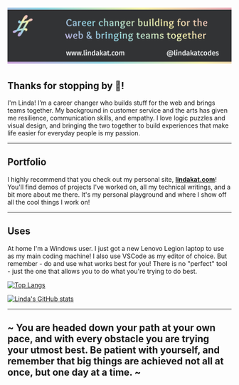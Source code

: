 # ![Header image with a black background and pastel gradient top and bottom border and text, reading: Career changer building for the web & bringing teams together](https://github.com/lindakatcodes/lindakatcodes/blob/main/Cover.jpg)

## Thanks for stopping by 👋!

I'm Linda! I’m a career changer who builds stuff for the web and brings teams together. My background in customer service and the arts has given me resilience, communication skills, and empathy. I love logic puzzles and visual design, and bringing the two together to build experiences that make life easier for everyday people is my passion. 

----

## Portfolio

I highly recommend that you check out my personal site, **[lindakat.com](https://www.lindakat.com)**!
<br>
You'll find demos of projects I've worked on, all my technical writings, and a bit more about me there. It's my personal playground and where I show off all the cool things I work on!

----

## Uses

At home I'm a Windows user. I just got a new Lenovo Legion laptop to use as my main coding machine! I also use VSCode as my editor of choice. But remember - do and use what works best for you! There is no "perfect" tool - just the one that allows you to do what you're trying to do best. 

[![Top Langs](https://github-readme-stats.vercel.app/api/top-langs/?username=lindakatcodes&hide=PHP&count_private=true&show_icons=true&theme=nightowl&layout=compact&card_width=255)](https://github.com/anuraghazra/github-readme-stats)

[![Linda's GitHub stats](https://github-readme-stats.vercel.app/api?username=lindakatcodes&show_icons=true&theme=nightowl)](https://github.com/anuraghazra/github-readme-stats)

----

## ~ You are headed down your path at your own pace, and with every obstacle you are trying your utmost best. Be patient with yourself, and remember that big things are achieved not all at once, but one day at a time. ~
